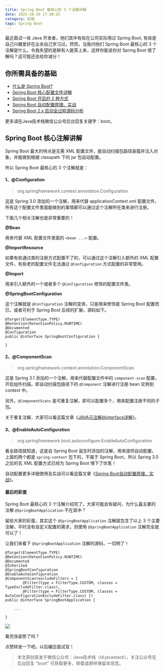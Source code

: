 ```yaml
---
title: Spring Boot 最核心的 3 个注解详解
date: 2025-10-29 17:30:25
category: 后端
tags: Spring Boot
---
```


最近面试一些 Java 开发者，他们其中有些在公司实际用过 Spring Boot, 有些是自己兴趣爱好在业余自己学习过。然而，当我问他们 Spring Boot 最核心的 3 个注解是什么，令我失望的是鲜有人能答上来，这样你能说你对 Spring Boot 很了解吗？这可能还会给你减分！

## 你所需具备的基础

- [什么是 Spring Boot?](https://mp.weixin.qq.com/s/jWLcPxTg9bH3D9_7qbYbfw)
- [Spring Boot 核心配置文件详解](https://mp.weixin.qq.com/s/BzXNfBzq-2TOCbiHG3xcsQ)
- [Spring Boot 开启的 2 种方式](https://mp.weixin.qq.com/s/PYM_iV-u3dPMpP3MNz7Hig)
- [Spring Boot 自动配置原理、实战](https://mp.weixin.qq.com/s/gs2zLSH6m9ijO0-pP2sr9Q)
- [Spring Boot 2.x 启动全过程源码分析](https://mp.weixin.qq.com/s/iMPXjuKRKT5lMZ4oVSp4Ww)

更多请在Java技术栈微信公众号后台回复关键字：boot。

## Spring Boot 核心注解讲解

Spring Boot 最大的特点是无需 XML 配置文件，能自动扫描包路径装载并注入对象，并能做到根据 classpath 下的 jar 包自动配置。

所以 Spring Boot 最核心的 3 个注解就是：

#### 1、@Configuration

> org.springframework.context.annotation.Configuration

这是 Spring 3.0 添加的一个注解，用来代替 applicationContext.xml 配置文件，所有这个配置文件里面能做到的事情都可以通过这个注解所在类来进行注册。

下面几个相关注解也是非常重要的！

**@Bean**

用来代替 XML 配置文件里面的 `<bean ...>` 配置。

**@ImportResource**

如果有些通过类的注册方式配置不了的，可以通过这个注解引入额外的 XML 配置文件，有些老的配置文件无法通过 `@Configuration` 方式配置的非常管用。

**@Import**

用来引入额外的一个或者多个 `@Configuration` 修饰的配置文件类。

**@SpringBootConfiguration**

这个注解就是 `@Configuration` 注解的变体，只是用来修饰是 Spring Boot 配置而已，或者可利于 Spring Boot 后续的扩展，源码如下。

```
@Target(ElementType.TYPE)
@Retention(RetentionPolicy.RUNTIME)
@Documented
@Configuration
public @interface SpringBootConfiguration {

}
```

#### 2、@ComponentScan

> org.springframework.context.annotation.ComponentScan

这是 Spring 3.1 添加的一个注解，用来代替配置文件中的 `component-scan` 配置，开启组件扫描，即自动扫描包路径下的 `@Component` 注解进行注册 bean 实例到 context 中。

另外，`@ComponentScans` 是可重复注解，即可以配置多个，用来配置注册不同的子包。

关于重复注解，大家可以看这篇文章《[JAVA元注解@interface详解](https://mp.weixin.qq.com/s/FSrtDEwILSM-Q2ocnZdNbA)》。

#### 3、@EnableAutoConfiguration

> org.springframework.boot.autoconfigure.EnableAutoConfiguration

看全路径就知道，这是自 Spring Boot 诞生时添加的注解，用来提供自动配置，上面的两个都是 `spring-context` 包下的，不属于 Spring Boot，所以 Spring 3.0 之后的去 XML 配置方式已经为 Spring Boot 埋下了伏笔！
    
自动配置更多详细使用及实战可以看这篇文章《[Spring Boot自动配置原理、实战](https://mp.weixin.qq.com/s/gs2zLSH6m9ijO0-pP2sr9Q)》。

#### 最后的彩蛋

Spring Boot 最核心的 3 个注解介绍完了，大家可能会有疑问，为什么最主要的注解 `@SpringBootApplication` 不在其中？

留给大家的彩蛋，其实这个 `@SpringBootApplication` 注解就包含了以上 3 个主要注解，平时没有自定义配置的需求，则使用 `@SpringBootApplication` 注解完全就可以了！

让我们来看下 `@SpringBootApplication` 注解的源码，一切明了！

```
@Target(ElementType.TYPE)
@Retention(RetentionPolicy.RUNTIME)
@Documented
@Inherited
@SpringBootConfiguration
@EnableAutoConfiguration
@ComponentScan(excludeFilters = {
		@Filter(type = FilterType.CUSTOM, classes = TypeExcludeFilter.class),
		@Filter(type = FilterType.CUSTOM, classes = AutoConfigurationExcludeFilter.class) })
public @interface SpringBootApplication {

    ...

}
```

![](http://img.javastack.cn/18-8-27/31801590.jpg)

看完涨姿势了吗？

点赞转发一下吧，以后碾压面试官！

> 本文原创首发于微信公众号：Java技术栈（id:javastack），关注公众号在后台回复 "boot" 可获取更多，转载请原样保留本信息。